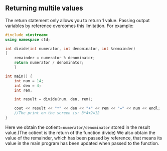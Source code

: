 ## Returning multile values

The return statement only allows you to
return 1 value. Passing output variables by
reference overcomes this limitation.
For example:
```cpp
#include <iostream>
using namespace std;

int divide(int numerator, int denominator, int &remainder)
{
	remainder = numerator % denominator;
	return numerator / denominator;
	}

int main() {
	int num = 14;
	int den = 4;
	int rem;

	int result = divide(num, den, rem);

	cout << result << "*" << den << "+" << rem << "=" << num << endl;
	//The print on the screen is: 3*4+2=12
}
```

Here we obtain the cotient=`numerator/denominator` stored in the result value.(The cotient is the return of the function divide) We also obtain the value of the remainder, which has been passed by reference, that means its value in the main program has been updated when passed to the function.
